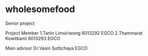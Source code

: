 # wholesomefood
Senior project

Project Member
1.Tanin Limsiriwong    6013292 EGCO
2.Thammarat Kowitkanit 6013293 EGCO

Main advisor
Dr.Vasin Suttichaya EGCO
